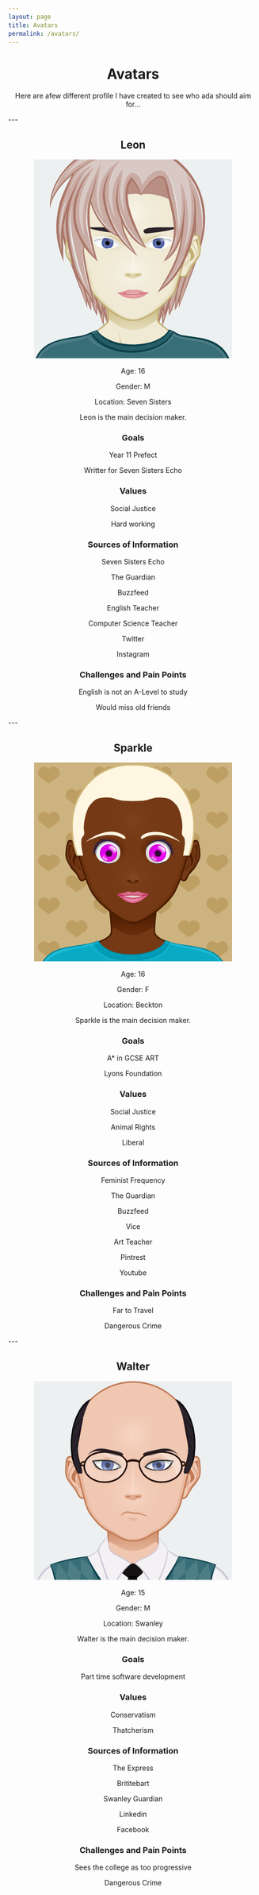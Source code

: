 ```yaml
---
layout: page
title: Avatars
permalink: /avatars/
---
```

<center>
<h1>Avatars</h1>
Here are afew different profile I have created to see who ada should aim for...
<p></p>
<p></p>
</center>
---
<center>
<h2>Leon</h2>
<img src="/assets/Leon.png" class="img-responsive" alt="">
<p></p>
Age: 16
<p></p>
Gender: M
<p></p>
Location: Seven Sisters
<p></p>
Leon is the main decision maker.
<p></p>
<p></p>
<h3>Goals</h3>
Year 11 Prefect
<p></p>
Writter for Seven Sisters Echo
<p></p>
<p></p>
<h3>Values</h3>
Social Justice
<p></p>
Hard working
<p></p>
<p></p>
<h3>Sources of Information</h3>
Seven Sisters Echo
<p></p>
The Guardian
<p></p>
Buzzfeed
<p></p>
English Teacher
<p></p>
Computer Science Teacher
<p></p>
Twitter
<p></p>
Instagram
<p></p>
<p></p>
<h3>Challenges and Pain Points</h3>
English is not an A-Level to study
<p></p>
Would miss old friends
<p></p>
</center>

<p></p>
<p></p>
<p></p>
---

<center>
<h2>Sparkle</h2>
<img src="/assets/sparkle.png" class="img-responsive" alt="">
<p></p>
Age: 16
<p></p>
Gender: F
<p></p>
Location: Beckton
<p></p>
Sparkle is the main decision maker.
<p></p>
<p></p>
<h3>Goals</h3>
A* in GCSE ART
<p></p>
Lyons Foundation
<p></p>
<p></p>
<h3>Values</h3>
Social Justice
<p></p>
Animal Rights
<p></p>
Liberal
<p></p>
<p></p>
<h3>Sources of Information</h3>
Feminist Frequency
<p></p>
The Guardian
<p></p>
Buzzfeed
<p></p>
Vice
<p></p>
Art Teacher
<p></p>
Pintrest
<p></p>
Youtube
<p></p>
<p></p>
<h3>Challenges and Pain Points</h3>
Far to Travel
<p></p>
Dangerous Crime
<p></p>
</center>

<p></p>
<p></p>
<p></p>
---

<center>
<h2>Walter</h2>
<img src="/assets/walter.png" class="img-responsive" alt="">
<p></p>
Age: 15
<p></p>
Gender: M
<p></p>
Location: Swanley
<p></p>
Walter is the main decision maker.
<p></p>
<p></p>
<h3>Goals</h3>
Part time software development
<p></p>
<p></p>
<h3>Values</h3>
Conservatism
<p></p>
Thatcherism
<p></p>
<p></p>
<h3>Sources of Information</h3>
The Express
<p></p>
Brititebart
<p></p>
Swanley Guardian 
<p></p>
Linkedin
<p></p>
Facebook
<p></p>
<p></p>
<h3>Challenges and Pain Points</h3>
Sees the college as too progressive
<p></p>
Dangerous Crime
<p></p>
</center>

